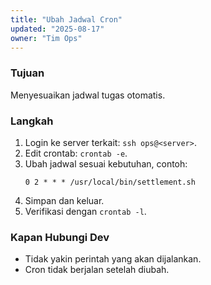 ```yaml
---
title: "Ubah Jadwal Cron"
updated: "2025-08-17"
owner: "Tim Ops"
---
```


### Tujuan
Menyesuaikan jadwal tugas otomatis.

### Langkah
1. Login ke server terkait: `ssh ops@<server>`.
2. Edit crontab: `crontab -e`.
3. Ubah jadwal sesuai kebutuhan, contoh:
   ```
   0 2 * * * /usr/local/bin/settlement.sh
   ```
4. Simpan dan keluar.
5. Verifikasi dengan `crontab -l`.

### Kapan Hubungi Dev
- Tidak yakin perintah yang akan dijalankan.
- Cron tidak berjalan setelah diubah.
